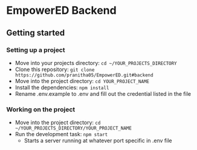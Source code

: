 # EmpowerED Backend

## Getting started

### Setting up a project

* Move into your projects directory: `cd ~/YOUR_PROJECTS_DIRECTORY`
* Clone this repository: `git clone https://github.com/pranitha05/EmpowerED.git#backend`
* Move into the project directory: `cd YOUR_PROJECT_NAME`
* Install the dependencies: `npm install`
* Rename .env.example to .env and fill out the credential listed in the file

### Working on the project

* Move into the project directory: `cd ~/YOUR_PROJECTS_DIRECTORY/YOUR_PROJECT_NAME`
* Run the development task: `npm start`
    * Starts a server running at whatever port specific in .env file
